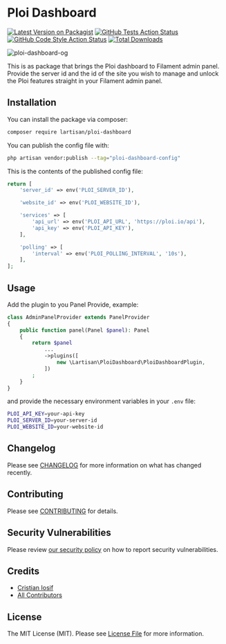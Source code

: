 # Ploi Dashboard

[![Latest Version on Packagist](https://img.shields.io/packagist/v/lartisan/ploi-dashboard.svg?style=flat-square)](https://packagist.org/packages/lartisan/ploi-dashboard)
[![GitHub Tests Action Status](https://img.shields.io/github/actions/workflow/status/lartisan/ploi-dashboard/run-tests.yml?branch=main&label=tests&style=flat-square)](https://github.com/lartisan/ploi-dashboard/actions?query=workflow%3Arun-tests+branch%3Amain)
[![GitHub Code Style Action Status](https://img.shields.io/github/actions/workflow/status/lartisan/ploi-dashboard/fix-php-code-styling.yml?branch=main&label=code%20style&style=flat-square)](https://github.com/lartisan/ploi-dashboard/actions?query=workflow%3A"Fix+PHP+code+styling"+branch%3Amain)
[![Total Downloads](https://img.shields.io/packagist/dt/lartisan/ploi-dashboard.svg?style=flat-square)](https://packagist.org/packages/lartisan/ploi-dashboard)

![ploi-dashboard-og](https://filamentcomponents.com/plugins/ploi-dashboard.png)

This is as package that brings the Ploi dashboard to Filament admin panel. Provide the server id and the id of the site you wish to manage and unlock the Ploi features straight in your Filament admin panel.

## Installation

You can install the package via composer:

```bash
composer require lartisan/ploi-dashboard
```

You can publish the config file with:

```bash
php artisan vendor:publish --tag="ploi-dashboard-config"
```

This is the contents of the published config file:

```php
return [
    'server_id' => env('PLOI_SERVER_ID'),

    'website_id' => env('PLOI_WEBSITE_ID'),

    'services' => [
        'api_url' => env('PLOI_API_URL', 'https://ploi.io/api'),
        'api_key' => env('PLOI_API_KEY'),
    ],

    'polling' => [
        'interval' => env('PLOI_POLLING_INTERVAL', '10s'),
    ],
];
```

## Usage

Add the plugin to you Panel Provide, example:

```php
class AdminPanelProvider extends PanelProvider
{
    public function panel(Panel $panel): Panel
    {
        return $panel
            ...
            ->plugins([
                new \Lartisan\PloiDashboard\PloiDashboardPlugin,
            ])
        ;
    }
}
```

and provide the necessary environment variables in your `.env` file:

```bash
PLOI_API_KEY=your-api-key
PLOI_SERVER_ID=your-server-id
PLOI_WEBSITE_ID=your-website-id
```

## Changelog

Please see [CHANGELOG](CHANGELOG.md) for more information on what has changed recently.

## Contributing

Please see [CONTRIBUTING](.github/CONTRIBUTING.md) for details.

## Security Vulnerabilities

Please review [our security policy](../../security/policy) on how to report security vulnerabilities.

## Credits

- [Cristian Iosif](https://github.com/lartisan)
- [All Contributors](../../contributors)

## License

The MIT License (MIT). Please see [License File](LICENSE.md) for more information.
